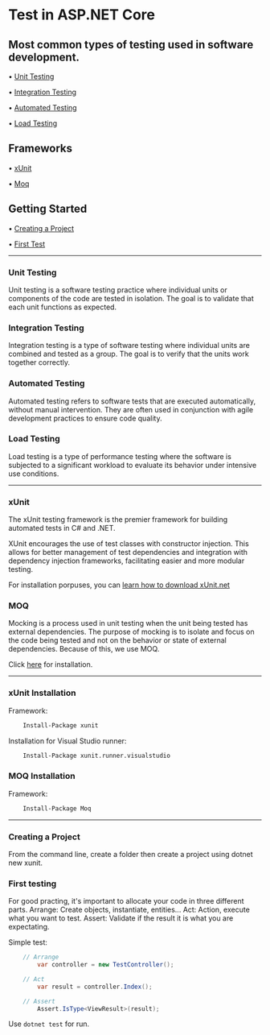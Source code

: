 # Test in ASP.NET Core

## Most common types of testing used in software development.

• [Unit Testing](#unit-testing)

• [Integration Testing](#integration-testing)

• [Automated Testing](#automated-testing)

• [Load Testing](#load-testing)

## Frameworks

• [xUnit](#xunit)

• [Moq](#moq)

## Getting Started

• [Creating a Project](#creating-a-project)

• [First Test](#first-test)

---


### Unit Testing

Unit testing is a software testing practice where individual units or components of the code are tested in isolation. The goal is to validate that each unit functions as expected.

### Integration Testing

Integration testing is a type of software testing where individual units are combined and tested as a group. The goal is to verify that the units work together correctly.

### Automated Testing

Automated testing refers to software tests that are executed automatically, without manual intervention. They are often used in conjunction with agile development practices to ensure code quality.

### Load Testing

Load testing is a type of performance testing where the software is subjected to a significant workload to evaluate its behavior under intensive use conditions.

---

### xUnit

The xUnit testing framework is the premier framework for building automated tests in C# and .NET.

XUnit encourages the use of test classes with constructor injection. This allows for better management of test dependencies and integration with dependency injection frameworks, facilitating easier and more modular testing.

For installation porpuses, you can [learn how to download xUnit.net](#xunit-installation)

### MOQ

Mocking is a process used in unit testing when the unit being tested has external dependencies.
The purpose of mocking is to isolate and focus on the code being tested and not on the behavior or state of external dependencies.
Because of this, we use MOQ.

Click [here](#moq-installation) for installation.

---

### xUnit Installation

Framework:
```bash
	Install-Package xunit
```

Installation for Visual Studio runner:
```bash
	Install-Package xunit.runner.visualstudio
```

### MOQ Installation

Framework:
```bash
	Install-Package Moq
```

---


### Creating a Project

From the command line, create a folder then create a project using dotnet new xunit.

### First testing

For good practing, it's important to allocate your code in three different parts.
Arrange: Create objects, instantiate, entities...
Act: Action, execute what you want to test.
Assert: Validate if the result it is what you are expectating.

Simple test:
```csharp
	// Arrange
		var controller = new TestController();

	// Act
		var result = controller.Index();

	// Assert
		Assert.IsType<ViewResult>(result);
```
Use `dotnet test` for run.
